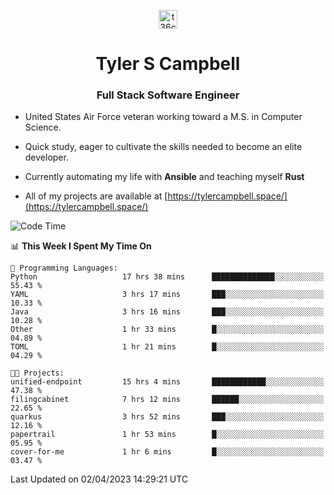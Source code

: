 <p align="center">
<a href="https://www.linkedin.com/in/t36campbell" target="blank"><img align="center" src="https://ik.imagekit.io/t36campbell/Portfolio/linkedin.png.original_m8bbGgPh6.png" alt="t36campbell" height="30" width="30" /></a>
</p>
<h1 align="center">Tyler S Campbell</h1>
<h3 align="center">Full Stack Software Engineer</h3>

* United States Air Force veteran working toward a M.S. in Computer Science.

* Quick study, eager to cultivate the skills needed to become an elite developer.

* Currently automating my life with **Ansible** and teaching myself **Rust**

* All of my projects are available at [https://tylercampbell.space/](https://tylercampbell.space/)

<!--START_SECTION:waka-->
![Code Time](http://img.shields.io/badge/Code%20Time-2%2C348%20hrs%2046%20mins-blue)

📊 **This Week I Spent My Time On** 

```text
💬 Programming Languages: 
Python                   17 hrs 38 mins      ██████████████░░░░░░░░░░░   55.43 % 
YAML                     3 hrs 17 mins       ███░░░░░░░░░░░░░░░░░░░░░░   10.33 % 
Java                     3 hrs 16 mins       ███░░░░░░░░░░░░░░░░░░░░░░   10.28 % 
Other                    1 hr 33 mins        █░░░░░░░░░░░░░░░░░░░░░░░░   04.89 % 
TOML                     1 hr 21 mins        █░░░░░░░░░░░░░░░░░░░░░░░░   04.29 % 

🐱‍💻 Projects: 
unified-endpoint         15 hrs 4 mins       ████████████░░░░░░░░░░░░░   47.38 % 
filingcabinet            7 hrs 12 mins       ██████░░░░░░░░░░░░░░░░░░░   22.65 % 
quarkus                  3 hrs 52 mins       ███░░░░░░░░░░░░░░░░░░░░░░   12.16 % 
papertrail               1 hr 53 mins        █░░░░░░░░░░░░░░░░░░░░░░░░   05.95 % 
cover-for-me             1 hr 6 mins         █░░░░░░░░░░░░░░░░░░░░░░░░   03.47 % 
```


 Last Updated on 02/04/2023 14:29:21 UTC
<!--END_SECTION:waka-->
